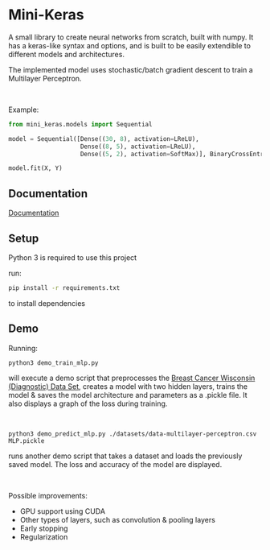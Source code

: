 # Mini-Keras

A small library to create neural networks from scratch, built with numpy. It has a keras-like syntax and options, and is built to be easily extendible to different models and architectures.

The implemented model uses stochastic/batch gradient descent to train a Multilayer Perceptron.

&nbsp;

Example:
```py
from mini_keras.models import Sequential

model = Sequential([Dense((30, 8), activation=LReLU),
                    Dense((8, 5), activation=LReLU),
                    Dense((5, 2), activation=SoftMax)], BinaryCrossEntropy)

model.fit(X, Y)
```

## Documentation

[Documentation](https://jongdetim.github.io/mini-keras)

## Setup

Python 3 is required to use this project

run:
```sh
pip install -r requirements.txt
```
to install dependencies

## Demo

Running:
```
python3 demo_train_mlp.py
```
will execute a demo script that preprocesses the [Breast Cancer Wisconsin (Diagnostic) Data Set](https://archive.ics.uci.edu/ml/datasets/Breast+Cancer+Wisconsin+%28Diagnostic%29), creates a model with two hidden layers, trains the model & saves the model architecture and parameters as a .pickle file. It also displays a graph of the loss during training.

&nbsp;

```
python3 demo_predict_mlp.py ./datasets/data-multilayer-perceptron.csv MLP.pickle
```
runs another demo script that takes a dataset and loads the previously saved model. The loss and accuracy of the model are displayed.

&nbsp;
&nbsp;

Possible improvements:
- GPU support using CUDA
- Other types of layers, such as convolution & pooling layers
- Early stopping
- Regularization
